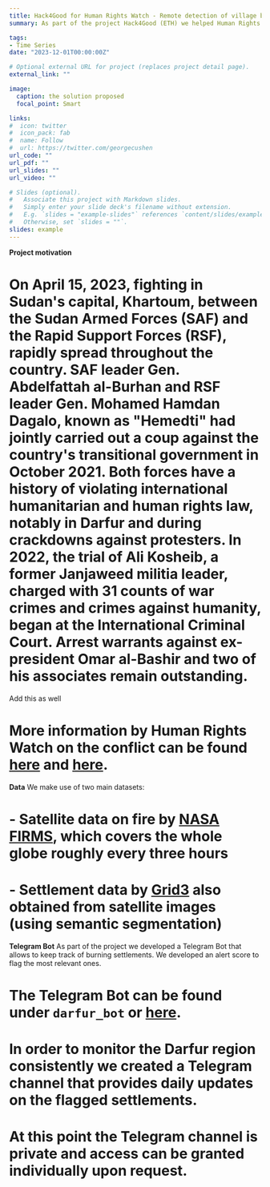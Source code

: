```yaml
---
title: Hack4Good for Human Rights Watch - Remote detection of village burnings in Darfur, Sudan
summary: As part of the project Hack4Good (ETH) we helped Human Rights Watch developing a software to detect and monitor active fires in Darfur, Sudan

tags:
- Time Series
date: "2023-12-01T00:00:00Z"

# Optional external URL for project (replaces project detail page).
external_link: ""

image:
  caption: the solution proposed
  focal_point: Smart

links:
#  icon: twitter
#  icon_pack: fab
#  name: Follow
#  url: https://twitter.com/georgecushen
url_code: ""
url_pdf: ""
url_slides: ""
url_video: ""

# Slides (optional).
#   Associate this project with Markdown slides.
#   Simply enter your slide deck's filename without extension.
#   E.g. `slides = "example-slides"` references `content/slides/example-slides.md`.
#   Otherwise, set `slides = ""`.
slides: example
---
```


**Project motivation**
# On April 15, 2023, fighting in Sudan's capital, Khartoum, between the Sudan Armed Forces (SAF) and the Rapid Support Forces (RSF), rapidly spread throughout the country. SAF leader Gen. Abdelfattah al-Burhan and RSF leader Gen. Mohamed Hamdan Dagalo, known as "Hemedti" had jointly carried out a coup against the country's transitional government in October 2021. Both forces have a history of violating international humanitarian and human rights law, notably in Darfur and during crackdowns against protesters. In 2022, the trial of Ali Kosheib, a former Janjaweed militia leader, charged with 31 counts of war crimes and crimes against humanity, began at the International Criminal Court. Arrest warrants against ex-president Omar al-Bashir and two of his associates remain outstanding.
Add this as well
# More information by Human Rights Watch on the conflict can be found [here](https://www.hrw.org/news/2023/07/11/sudan-darfur-town-destroyed) and [here](https://www.hrw.org/news/2023/08/04/sudan-new-attacks-darfur).

**Data**
We make use of two main datasets: 
# - Satellite data on fire by [NASA FIRMS](https://firms.modaps.eosdis.nasa.gov/), which covers the whole globe roughly every three hours
# - Settlement data by [Grid3](https://data.grid3.org/datasets/GRID3::sudan-settlement-extents-version-02/about) also obtained from satellite images (using semantic segmentation) 

**Telegram Bot**
As part of the project we developed a Telegram Bot that allows to keep track of burning settlements.
We developed an alert score to flag the most relevant ones. 
# The Telegram Bot can be found under `darfur_bot` or [here](https://web.telegram.org/k/#@darfur_bot).
# In order to monitor the Darfur region consistently we created a Telegram channel that provides daily updates on the flagged settlements. 
# At this point the Telegram channel is private and access can be granted individually upon request.
